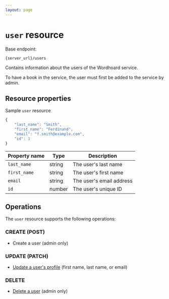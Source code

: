 ```yaml
---
layout: page
---
```

# `user` resource

Base endpoint:

```shell
{server_url}/users
```

Contains information about the users of the Wordhoard service.

To have a book in the service, the user must first be added to the service by admin.

## Resource properties

Sample `user` resource

```js
{
    "last_name": "Smith",
    "first_name": "Ferdinand",
    "email": "f.smith@example.com",
    "id": 1
}
```

| Property name | Type | Description |
| ------------- | ----------- | ----------- |
| `last_name` | string | The user's last name |
| `first_name` | string | The user's first name |
| `email` | string | The user's email address |
| `id` | number | The user's unique ID |

## Operations

The `user` resource supports the following operations:

### CREATE (POST)

* Create a user (admin only)

### UPDATE (PATCH)

* [Update a user's profile](docs/users/references/update-a-user-profile.md) (first name, last name, or email)

### DELETE

* [Delete a user](docs/users/references/delete-a-user.md) (admin only)
